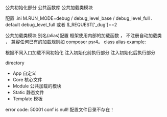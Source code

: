 


公共初始化部分
公共函数库
公共加载类模块

配置 .ini M.RUN_MODE=debug / debug_level_base / debug_level_full  .  default debug_level_full
或者 $_REQUEST['_dug']==2

公共加载类模块 别名(alias)配置
    框架使用内部的加载函数 ， 不注册自动加载类 ， 兼容任何已有的加载规则如 composer psr4。
    class alias example:

根据不同入口加载不同初始化
注入初始化前执行部分
注入初始化后执行部分

directory
 - App 自定义
 - Core 核心文件
 - Module 公共加载的模块
 - Static 静态文件
 - Template 模板



 error code:
 50001 conf is null!  配置文件目录不存在！